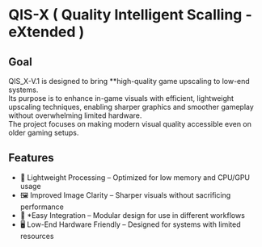 # QIS-X ( Quality Intelligent Scalling - eXtended )

## Goal
QIS_X-V.1 is designed to bring **high-quality game upscaling to low-end systems.  
Its purpose is to enhance in-game visuals with efficient, lightweight upscaling techniques, enabling sharper graphics and smoother gameplay without overwhelming limited hardware.  
The project focuses on making modern visual quality accessible even on older gaming setups.

## Features
- 🚀 Lightweight Processing – Optimized for low memory and CPU/GPU usage  
- 🖼 Improved Image Clarity – Sharper visuals without sacrificing performance  
- 🔧 *Easy Integration – Modular design for use in different workflows  
- 🖥 Low-End Hardware Friendly – Designed for systems with limited resources  
